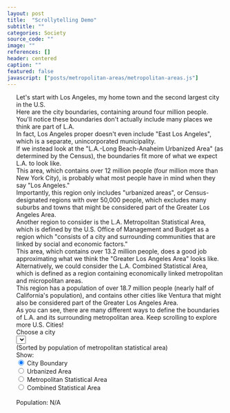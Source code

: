 ```yaml
---
layout: post
title:  "Scrollytelling Demo"
subtitle: ""
categories: Society
source_code: ""
image: ""
references: []
header: centered
caption: ""
featured: false
javascript: ["posts/metropolitan-areas/metropolitan-areas.js"]
---
```


<div id = 'scrolling-vis' class = "columns">
  <div id = 'vis' class = "column">
    <div id = "map"></div>
  </div>
  <div id = 'sections' class = "column is-narrow">
    <section class="step">
      Let's start with Los Angeles, my home town and the second largest city in the U.S.
    </section>
    <section class="step">
      Here are the city boundaries, containing around four million people.
    </section>
    <section class="step">
      You'll notice these boundaries don't actually include many places we think are part of L.A.
    </section>
    <section class="step">
      In fact, Los Angeles proper doesn't even include "East Los Angeles", which is a separate, unincorporated municipality.
    </section>
    <section class="step">
      If we instead look at the "L.A.-Long Beach-Anaheim Urbanized Area" (as determined by the Census), the boundaries fit more of what we expect L.A. to look like.
    </section>
    <section class="step">
      This area, which contains over 12 million people (four million more than New York City), is probably what most people have in mind when they say "Los Angeles."
    </section>
    <section class="step">
      Importantly, this region only includes "urbanized areas", or Census-designated regions with over 50,000 people, which excludes many suburbs and towns that might be considered part of the Greater Los Angeles Area.
    </section>
    <section class="step">
      Another region to consider is the L.A. Metropolitan Statistical Area, which is defined by the U.S. Office of Management and Budget as a region which "consists of a city and surrounding communities that are linked by social and economic factors."
    </section>
    <section class="step">
      This area, which contains over 13.2 million people, does a good job approximating what we think the "Greater Los Angeles Area" looks like.
    </section>
    <section class="step">
      Alternatively, we could consider the L.A. Combined Statistical Area, which is defined as a region containing economically linked metropolitan and micropolitan areas.
    </section>
    <section class="step">
      This region has a population of over 18.7 million people (nearly half of California's population), and contains other cities like Ventura that might also be considered part of the Greater Los Angeles Area.
    </section>
    <section class="step">
      As you can see, there are many different ways to define the boundaries of L.A. and its surrounding metropolitan area. Keep scrolling to explore more U.S. Cities!
    </section>
    <section class="step">
      <div class="field">
        <label class="label">Choose a city</label>
        <div class="control">
          <div class="select">
            <select id = "dropdown" >
              <option value = ""></option>
            </select>
          </div>
        </div>
        <label class="help">(Sorted by population of metropolitan statistical area)</label>
      </div>
      <div class="field">
        <label class="label">Show: </label>
        <div class="control">
          <label class="radio">
            <input type="radio" name="show-control" value = "0" id = "city-boundary" checked>
            City Boundary
          </label>
          <br>
          <label class="radio">
            <input type="radio" name="show-control" value = "1">
            Urbanized Area
          </label>
          <br>
          <label class="radio">
            <input type="radio" name="show-control" value = "2">
            Metropolitan Statistical Area
          </label>
          <br>
          <label class="radio" id = "csa">
            <input type="radio" name="show-control" value = "3">
            Combined Statistical Area
            <label class="help" style="opacity:0">(This city is not part of a combined statistical area)</label>
          </label>
        </div>
      </div>
      <div class="field">
        <label class="label">Population: </label><span id = "population">N/A</span>
      </div>
    </section>
  </div>
</div>
